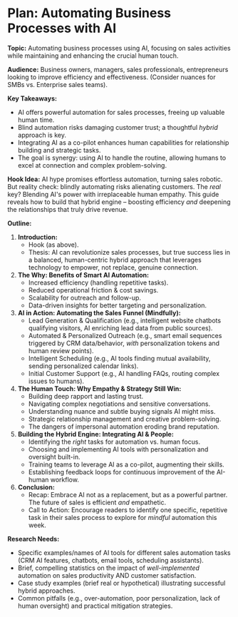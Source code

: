 # Plan: Automating Business Processes with AI

**Topic:** Automating business processes using AI, focusing on sales activities while maintaining and enhancing the crucial human touch.

**Audience:** Business owners, managers, sales professionals, entrepreneurs looking to improve efficiency and effectiveness. (Consider nuances for SMBs vs. Enterprise sales teams).

**Key Takeaways:**
*   AI offers powerful automation for sales processes, freeing up valuable human time.
*   Blind automation risks damaging customer trust; a thoughtful *hybrid* approach is key.
*   Integrating AI as a co-pilot enhances human capabilities for relationship building and strategic tasks.
*   The goal is synergy: using AI to handle the routine, allowing humans to excel at connection and complex problem-solving.

**Hook Idea:** AI hype promises effortless automation, turning sales robotic. But reality check: blindly automating risks alienating customers. The *real* key? Blending AI's power with irreplaceable human empathy. This guide reveals how to build that hybrid engine – boosting efficiency *and* deepening the relationships that truly drive revenue.

**Outline:**

1.  **Introduction:**
    *   Hook (as above).
    *   Thesis: AI can revolutionize sales processes, but true success lies in a balanced, human-centric hybrid approach that leverages technology to empower, not replace, genuine connection.
2.  **The Why: Benefits of Smart AI Automation:**
    *   Increased efficiency (handling repetitive tasks).
    *   Reduced operational friction & cost savings.
    *   Scalability for outreach and follow-up.
    *   Data-driven insights for better targeting and personalization.
3.  **AI in Action: Automating the Sales Funnel (Mindfully):**
    *   Lead Generation & Qualification (e.g., intelligent website chatbots qualifying visitors, AI enriching lead data from public sources).
    *   Automated & Personalized Outreach (e.g., smart email sequences triggered by CRM data/behavior, *with* personalization tokens and human review points).
    *   Intelligent Scheduling (e.g., AI tools finding mutual availability, sending personalized calendar links).
    *   Initial Customer Support (e.g., AI handling FAQs, routing complex issues to humans).
4.  **The Human Touch: Why Empathy & Strategy Still Win:**
    *   Building deep rapport and lasting trust.
    *   Navigating complex negotiations and sensitive conversations.
    *   Understanding nuance and subtle buying signals AI might miss.
    *   Strategic relationship management and creative problem-solving.
    *   The dangers of impersonal automation eroding brand reputation.
5.  **Building the Hybrid Engine: Integrating AI & People:**
    *   Identifying the *right* tasks for automation vs. human focus.
    *   Choosing and implementing AI tools with personalization and oversight built-in.
    *   Training teams to leverage AI as a co-pilot, augmenting their skills.
    *   Establishing feedback loops for continuous improvement of the AI-human workflow.
6.  **Conclusion:**
    *   Recap: Embrace AI not as a replacement, but as a powerful partner. The future of sales is efficient *and* empathetic.
    *   Call to Action: Encourage readers to identify one specific, repetitive task in their sales process to explore for *mindful* automation this week.

**Research Needs:**
*   Specific examples/names of AI tools for different sales automation tasks (CRM AI features, chatbots, email tools, scheduling assistants).
*   Brief, compelling statistics on the impact of *well-implemented* automation on sales productivity AND customer satisfaction.
*   Case study examples (brief real or hypothetical) illustrating successful hybrid approaches.
*   Common pitfalls (e.g., over-automation, poor personalization, lack of human oversight) and practical mitigation strategies. 
